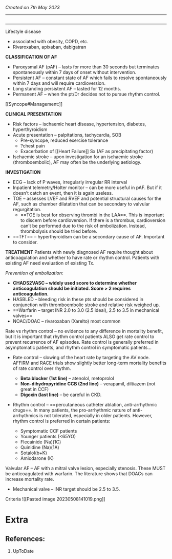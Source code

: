 *Created on 7th May 2023*

---
```toc
```
---
 Lifestyle disease
 - associated with obesity, COPD, etc. 
 - Rivaroxaban, apixaban, dabigatran
 
**CLASSIFICATION OF AF**
-   Paroxysmal AF (pAF) – lasts for more than 30 seconds but terminates spontaneously within 7 days of onset without intervention.
-   Persistent AF – constant state of AF which fails to resolve spontaneously within 7 days and will require cardioversion.
-   Long standing persistent AF – lasted for 12 months.
-   Permanent AF – when the pt/Dr decides not to pursue rhythm control.

[[Syncope#Management:]]

**CLINICAL PRESENTATION**
-   Risk factors – ischaemic heart disease, hypertension, diabetes, hyperthyroidism
-   Acute presentation – palpitations, tachycardia, SOB
	- Pre-syncope, reduced exercise tolerance  
	- ?chest pain  
	- Exacerbation of [[Heart Failure]] Sx (AF as precipitating factor)
-   Ischaemic stroke – upon investigation for an ischaemic stroke (thromboembolic), AF may often be the underlying aetiology.


**INVESTIGATION**
-   ECG – lack of P waves, irregularly irregular RR interval
-   Inpatient telemetry/Holter monitor – can be more useful in pAF. But if it doesn’t catch an event, then it is again useless.
-   TOE – assesses LVEF and RVEF and potential structural causes for the AF, such as chamber dilatation that can be secondary to valvular regurgitation.  
	- ==TOE is best for observing thrombi in the LAA==. This is important to discern before cardioversion. If there is a thrombus, cardioversion can’t be performed due to the risk of embolization. Instead, thrombolysis should be tried before.
-   ==TFT== – hyperthyroidism can be a secondary cause of AF. Important to consider.


**TREATMENT**
Patients with newly diagnosed AF require thought about anticoagulation and whether to have rate or rhythm control. Patients with existing AF need evaluation of existing Tx.

*Prevention of embolization:*
-   **CHADS2VASC – widely used score to determine whether anticoagulation should be initiated. Score > 2 requires anticoagulation.**
-   HASBLED – bleeding risk in these pts should be considered in conjunction with  thromboembolic stroke and relative risk weighed up.
-   ==Warfarin – target INR 2.0 to 3.0 (2.5 ideal), 2.5 to 3.5 in mechanical valves==
-   NOAC/DOAC – rivaroxaban (Xarelto) most common

 Rate vs rhythm control – no evidence to any difference in mortality benefit, but it is important that rhythm control patients ALSO get rate control to prevent recurrence of AF episodes. Rate control is generally preferred in asymptomatic patients, and rhythm control in symptomatic patients...
-   Rate control – slowing of the heart rate by targeting the AV node. AFFIRM and RACE trials show slightly better long-term mortality benefits of rate control over rhythm.
	- **Beta blocker (1st line)** – atenolol, metoprolol  
	- **Non-dihydropyridine CCB (2nd line)** – verapamil, diltiazem (not great in CCF) 
	- **Digoxin (last line)** – be careful in CKD.
	
-   Rhythm control – ==percutaneous catheter ablation, anti-arrhythmic drugs==. In many patients, the pro-arrhythmic nature of anti-arrhythmics is not tolerated, especially in older patients. However, rhythm control is preferred in certain patients:
	- Symptomatic CCF patients 
	- Younger patients (<65YO)
	- Flecainide (Na)(1C)
	- Quinidine (Na)(1A)
	- Sotalol(b+K)  
	- Amiodarone (K)

Valvular AF – AF with a mitral valve lesion, especially stenosis. These MUST be anticoagulated with warfarin. The literature shows that DOACs can increase mortality rate.
- Mechanical valve – INR target should be 2.5 to 3.5.

Criteria
![[Pasted image 20230508141019.png]]

# Extra
## References:
1. UpToDate